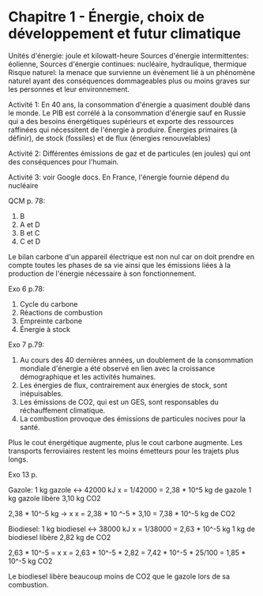
# Chapitre 1 - Énergie, choix de développement et futur climatique

Unités d'énergie: joule et kilowatt-heure
Sources d'énergie intermittentes: éolienne, 
Sources d'énergie continues: nucléaire, hydraulique, thermique
Risque naturel: la menace que survienne un évènement lié à un phénomène naturel ayant des conséquences dommageables plus ou moins graves sur les personnes et leur environnement.  
 
Activité 1: En 40 ans, la consommation d'énergie a quasiment doublé dans le monde. Le PIB est corrélé à la consommation d'énergie sauf en Russie qui a des besoins énergétiques supérieurs et exporte des ressources raffinées qui nécessitent de l'énergie à produire. Énergies primaires (à définir), de stock (fossiles) et de flux (énergies renouvelables) 

Activité 2: Différentes émissions de gaz et de particules (en joules) qui ont des conséquences pour l'humain. 

Activité 3: voir Google docs. En France, l'énergie fournie dépend du nucléaire 

QCM p. 78:
1. B
2. A et D
3. B et C
4. C et D

Le bilan carbone d'un appareil électrique est non nul car on doit prendre en compte toutes les phases de sa vie ainsi que les émissions liées à la production de l'énergie nécessaire à son fonctionnement. 

Exo 6 p.78:

1. Cycle du carbone
2. Réactions de combustion
3. Empreinte carbone
4. Énergie  à stock

Exo 7 p.79:

1. Au cours des 40 dernières années, un doublement de la consommation mondiale d'énergie a été observé en lien avec la croissance démographique et les activités humaines. 
2. Les énergies de flux, contrairement aux énergies de stock, sont inépuisables. 
3. Les émissions de CO2, qui est un GES, sont responsables du réchauffement climatique. 
4. La combustion provoque des émissions de particules nocives pour la santé. 

Plus le cout énergétique augmente, plus le cout carbone augmente. Les transports ferroviaires restent les moins émetteurs pour les trajets plus longs. 

Exo 13 p.

Gazole:
1 kg gazole <-> 42000 kJ
x = 1/42000 = 2,38 * 10^5 kg de gazole
1 kg gazole libère 3,10 kg CO2

2,38 * 10^-5 kg -> x 
x = 2,38 * 10 ^-5 * 3,10 = 7,38 * 10^-5 kg de CO2

Biodiesel:
1 kg biodiesel <-> 38000 kJ
x = 1/38000 = 2,63 * 10^-5 kg
1 kg de biodiesel libère 2,82 kg de CO2

2,63 * 10^-5 = x
x = 2,63 * 10^-5 * 2,82 = 7,42 * 10^-5 * 25/100 = 1,85 * 10^-5 kg CO2

Le biodiesel libère beaucoup moins de CO2 que le gazole lors de sa combustion. 
<!--stackedit_data:
eyJoaXN0b3J5IjpbMTk4Mzg0MzIyMiwtNzk4MzMzNTU3LDI4MD
gyNDMyNywtMTIzODE5OTIzNyw2Mzc2ODQ0OTAsLTU3ODMyMDY0
NiwtMTQ3OTM1NzA0MywtOTc3MTI5MTI3XX0=
-->